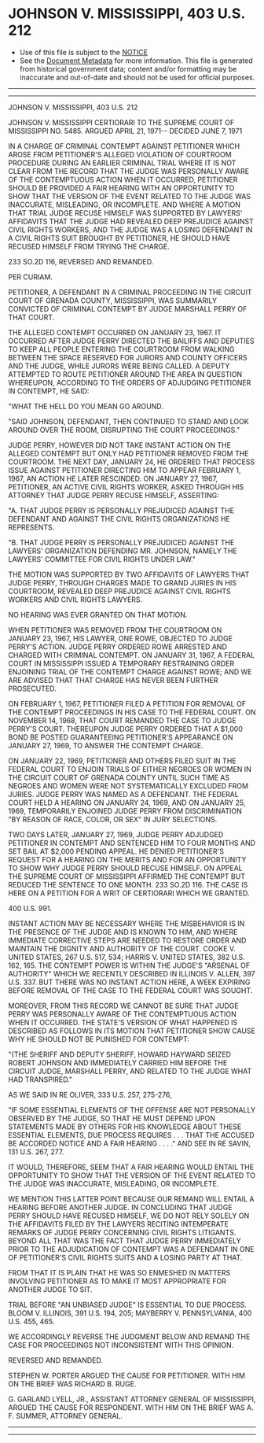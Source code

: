 ---
---

# JOHNSON V. MISSISSIPPI, 403 U.S. 212

* Use of this file is subject to the [NOTICE](https://github.com/publicdocs/notice/blob/master/NOTICE)
* See the [Document Metadata](../../../) for more information.
  This file is generated from historical government data; content and/or formatting may be inaccurate and out-of-date and should not be used for official purposes.

----------
----------

JOHNSON V. MISSISSIPPI, 403 U.S. 212

JOHNSON V. MISSISSIPPI CERTIORARI TO THE SUPREME COURT OF MISSISSIPPI NO. 5485.  ARGUED APRIL 21, 1971-- DECIDED JUNE 7, 1971

IN A CHARGE OF CRIMINAL CONTEMPT AGAINST PETITIONER WHICH AROSE FROM PETITIONER'S ALLEGED VIOLATION OF COURTROOM PROCEDURE DURING AN EARLIER CRIMINAL TRIAL WHERE IT IS NOT CLEAR FROM THE RECORD THAT THE JUDGE WAS PERSONALLY AWARE OF THE CONTEMPTUOUS ACTION WHEN IT OCCURRED, PETITIONER SHOULD BE PROVIDED A FAIR HEARING WITH AN OPPORTUNITY TO SHOW THAT THE VERSION OF THE EVENT RELATED TO THE JUDGE WAS INACCURATE, MISLEADING, OR INCOMPLETE.  AND WHERE A MOTION THAT TRIAL JUDGE RECUSE HIMSELF WAS SUPPORTED BY LAWYERS' AFFIDAVITS THAT THE JUDGE HAD REVEALED DEEP PREJUDICE AGAINST CIVIL RIGHTS WORKERS, AND THE JUDGE WAS A LOSING DEFENDANT IN A CIVIL RIGHTS SUIT BROUGHT BY PETITIONER, HE SHOULD HAVE RECUSED HIMSELF FROM TRYING THE CHARGE.

233 SO.2D 116, REVERSED AND REMANDED.

PER CURIAM.

PETITIONER, A DEFENDANT IN A CRIMINAL PROCEEDING IN THE CIRCUIT COURT OF GRENADA COUNTY, MISSISSIPPI, WAS SUMMARILY CONVICTED OF CRIMINAL CONTEMPT BY JUDGE MARSHALL PERRY OF THAT COURT.

THE ALLEGED CONTEMPT OCCURRED ON JANUARY 23, 1967.  IT OCCURRED AFTER JUDGE PERRY DIRECTED THE BAILIFFS AND DEPUTIES TO KEEP ALL PEOPLE ENTERING THE COURTROOM FROM WALKING BETWEEN THE SPACE RESERVED FOR JURORS AND COUNTY OFFICERS AND THE JUDGE, WHILE JURORS WERE BEING CALLED.  A DEPUTY ATTEMPTED TO ROUTE PETITIONER AROUND THE AREA IN QUESTION WHEREUPON, ACCORDING TO THE ORDERS OF ADJUDGING PETITIONER IN CONTEMPT, HE SAID:

"WHAT THE HELL DO YOU MEAN GO AROUND.

"SAID JOHNSON, DEFENDANT, THEN CONTINUED TO STAND AND LOOK AROUND OVER THE ROOM, DISRUPTING THE COURT PROCEEDINGS."

JUDGE PERRY, HOWEVER DID NOT TAKE INSTANT ACTION ON THE ALLEGED CONTEMPT BUT ONLY HAD PETITIONER REMOVED FROM THE COURTROOM.  THE NEXT DAY, JANUARY 24, HE ORDERED THAT PROCESS ISSUE AGAINST PETITIONER DIRECTING HIM TO APPEAR FEBRUARY 1, 1967, AN ACTION HE LATER RESCINDED.  ON JANUARY 27, 1967, PETITIONER, AN ACTIVE CIVIL RIGHTS WORKER, ASKED THROUGH HIS ATTORNEY THAT JUDGE PERRY RECUSE HIMSELF, ASSERTING:

"A.  THAT JUDGE PERRY IS PERSONALLY PREJUDICED AGAINST THE DEFENDANT AND AGAINST THE CIVIL RIGHTS ORGANIZATIONS HE REPRESENTS.

"B.  THAT JUDGE PERRY IS PERSONALLY PREJUDICED AGAINST THE LAWYERS' ORGANIZATION DEFENDING MR. JOHNSON, NAMELY THE LAWYERS' COMMITTEE FOR CIVIL RIGHTS UNDER LAW."

THE MOTION WAS SUPPORTED BY TWO AFFIDAVITS OF LAWYERS THAT JUDGE PERRY, THROUGH CHARGES MADE TO GRAND JURIES IN HIS COURTROOM, REVEALED DEEP PREJUDICE AGAINST CIVIL RIGHTS WORKERS AND CIVIL RIGHTS LAWYERS.

NO HEARING WAS EVER GRANTED ON THAT MOTION.

WHEN PETITIONER WAS REMOVED FROM THE COURTROOM ON JANUARY 23, 1967, HIS LAWYER, ONE ROWE, OBJECTED TO JUDGE PERRY'S ACTION.  JUDGE PERRY ORDERED ROWE ARRESTED AND CHARGED WITH CRIMINAL CONTEMPT.  ON JANUARY 31, 1967, A FEDERAL COURT IN MISSISSIPPI ISSUED A TEMPORARY RESTRAINING ORDER ENJOINING TRIAL OF THE CONTEMPT CHARGE AGAINST ROWE; AND WE ARE ADVISED THAT THAT CHARGE HAS NEVER BEEN FURTHER PROSECUTED.

ON FEBRUARY 1, 1967, PETITIONER FILED A PETITION FOR REMOVAL OF THE CONTEMPT PROCEEDINGS IN HIS CASE TO THE FEDERAL COURT.  ON NOVEMBER 14, 1968, THAT COURT REMANDED THE CASE TO JUDGE PERRY'S COURT.  THEREUPON JUDGE PERRY ORDERED THAT A $1,000 BOND BE POSTED GUARANTEEING PETITIONER'S APPEARANCE ON JANUARY 27, 1969, TO ANSWER THE CONTEMPT CHARGE.

ON JANUARY 22, 1969, PETITIONER AND OTHERS FILED SUIT IN THE FEDERAL COURT TO ENJOIN TRIALS OF EITHER NEGROES OR WOMEN IN THE CIRCUIT COURT OF GRENADA COUNTY UNTIL SUCH TIME AS NEGROES AND WOMEN WERE NOT SYSTEMATICALLY EXCLUDED FROM JURIES.  JUDGE PERRY WAS NAMED AS A DEFENDANT.  THE FEDERAL COURT HELD A HEARING ON JANUARY 24, 1969, AND ON JANUARY 25, 1969, TEMPORARILY ENJOINED JUDGE PERRY FROM DISCRIMINATION "BY REASON OF RACE, COLOR, OR SEX" IN JURY SELECTIONS.

TWO DAYS LATER, JANUARY 27, 1969, JUDGE PERRY ADJUDGED PETITIONER IN CONTEMPT AND SENTENCED HIM TO FOUR MONTHS AND SET BAIL AT $2,000 PENDING APPEAL.  HE DENIED PETITIONER'S REQUEST FOR A HEARING ON THE MERITS AND FOR AN OPPORTUNITY TO SHOW WHY JUDGE PERRY SHOULD RECUSE HIMSELF.  ON APPEAL THE SUPREME COURT OF MISSISSIPPI AFFIRMED THE CONTEMPT BUT REDUCED THE SENTENCE TO ONE MONTH.  233 SO.2D 116.  THE CASE IS HERE ON A PETITION FOR A WRIT OF CERTIORARI WHICH WE GRANTED.

400 U.S. 991.

INSTANT ACTION MAY BE NECESSARY WHERE THE MISBEHAVIOR IS IN THE PRESENCE OF THE JUDGE AND IS KNOWN TO HIM, AND WHERE IMMEDIATE CORRECTIVE STEPS ARE NEEDED TO RESTORE ORDER AND MAINTAIN THE DIGNITY AND AUTHORITY OF THE COURT.  COOKE V. UNITED STATES, 267 U.S. 517, 534; HARRIS V. UNITED STATES, 382 U.S. 162, 165.  THE CONTEMPT POWER IS WITHIN THE JUDGE'S "ARSENAL OF AUTHORITY" WHICH WE RECENTLY DESCRIBED IN ILLINOIS V. ALLEN, 397 U.S. 337.  BUT THERE WAS NO INSTANT ACTION HERE, A WEEK EXPIRING BEFORE REMOVAL OF THE CASE TO THE FEDERAL COURT WAS SOUGHT.

MOREOVER, FROM THIS RECORD WE CANNOT BE SURE THAT JUDGE PERRY WAS PERSONALLY AWARE OF THE CONTEMPTUOUS ACTION WHEN IT OCCURRED.  THE STATE'S VERSION OF WHAT HAPPENED IS DESCRIBED AS FOLLOWS IN ITS MOTION THAT PETITIONER SHOW CAUSE WHY HE SHOULD NOT BE PUNISHED FOR CONTEMPT:

"(THE SHERIFF AND DEPUTY SHERIFF, HOWARD HAYWARD SEIZED ROBERT JOHNSON AND IMMEDIATELY CARRIED HIM BEFORE THE CIRCUIT JUDGE, MARSHALL PERRY, AND RELATED TO THE JUDGE WHAT HAD TRANSPIRED."

AS WE SAID IN RE OLIVER, 333 U.S. 257, 275-276,

"IF SOME ESSENTIAL ELEMENTS OF THE OFFENSE ARE NOT PERSONALLY OBSERVED BY THE JUDGE, SO THAT HE MUST DEPEND UPON STATEMENTS MADE BY OTHERS FOR HIS KNOWLEDGE ABOUT THESE ESSENTIAL ELEMENTS, DUE PROCESS REQUIRES . . . THAT THE ACCUSED BE ACCORDED NOTICE AND A FAIR HEARING . . . ."  AND SEE IN RE SAVIN, 131 U.S. 267, 277.

IT WOULD, THEREFORE, SEEM THAT A FAIR HEARING WOULD ENTAIL THE OPPORTUNITY TO SHOW THAT THE VERSION OF THE EVENT RELATED TO THE JUDGE WAS INACCURATE, MISLEADING, OR INCOMPLETE.

WE MENTION THIS LATTER POINT BECAUSE OUR REMAND WILL ENTAIL A HEARING BEFORE ANOTHER JUDGE.  IN CONCLUDING THAT JUDGE PERRY SHOULD HAVE RECUSED HIMSELF, WE DO NOT RELY SOLELY ON THE AFFIDAVITS FILED BY THE LAWYERS RECITING INTEMPERATE REMARKS OF JUDGE PERRY CONCERNING CIVIL RIGHTS LITIGANTS.  BEYOND ALL THAT WAS THE FACT THAT JUDGE PERRY IMMEDIATELY PRIOR TO THE ADJUDICATION OF CONTEMPT WAS A DEFENDANT IN ONE OF PETITIONER'S CIVIL RIGHTS SUITS AND A LOSING PARTY AT THAT.

FROM THAT IT IS PLAIN THAT HE WAS SO ENMESHED IN MATTERS INVOLVING PETITIONER AS TO MAKE IT MOST APPROPRIATE FOR ANOTHER JUDGE TO SIT.

TRIAL BEFORE "AN UNBIASED JUDGE" IS ESSENTIAL TO DUE PROCESS.  BLOOM V. ILLINOIS, 391 U.S. 194, 205; MAYBERRY V. PENNSYLVANIA, 400 U.S. 455, 465.

WE ACCORDINGLY REVERSE THE JUDGMENT BELOW AND REMAND THE CASE FOR PROCEEDINGS NOT INCONSISTENT WITH THIS OPINION.

REVERSED AND REMANDED.

STEPHEN W. PORTER ARGUED THE CAUSE FOR PETITIONER.  WITH HIM ON THE BRIEF WAS RICHARD B. RUGE.

G. GARLAND LYELL, JR., ASSISTANT ATTORNEY GENERAL OF MISSISSIPPI, ARGUED THE CAUSE FOR RESPONDENT.  WITH HIM ON THE BRIEF WAS A. F. SUMMER, ATTORNEY GENERAL.


----------
----------

